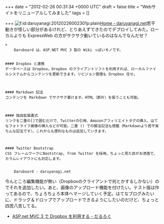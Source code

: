 
+++
date = "2012-02-26 00:31:34 +0000 UTC"
draft = false
title = "Webサイトをリニューアルしてみました"
tags = []

+++
<img src="http://cdn-ak.f.st-hatena.com/images/fotolife/d/daruyanagi/20120226/20120226002301.png" alt="f:id:daruyanagi:20120226002301p:plain" title="f:id:daruyanagi:20120226002301p:plain" class="hatena-fotolife"/><a href="http://daruyanagi.net/Home">Home - daruyanagi.net</a>若干動きが怪しい部分があるけれど、とりあえずできたのでデプロイしてみた。ローカルよりも ExpressWeb の方がサクサク動いているのはなんでなんだぜ？

    >
        Daruboard は、ASP.NET MVC 3 製の Wiki っぽいモノです。


    #### Dropbox と連携
    データベースは Dropbox。Dropbox のクライアントソフトを利用すれば、ローカルファイルシステムからコンテンツを更新できます。リビジョン管理も Dropbox 任せ。



    #### Markdown 記法
    コンテンツを Markdown でサクサク書けます。HTML（断片）を扱うことも可能。



    #### 独自拡張書式
    リンクを二重の[]で囲むだけで、Twitterの引用、Amazonアフィリエイトタグの挿入、はてなフォトライフ画像の挿入などが可能。二重 () での脚注記法も搭載（Markdownより若干楽ちんな記法です）。これからも便利なものは追加していきます。



    #### Twitter Bootstrap
    CSS フレームワークにBootstrap, from Twitter を採用。ちょっと見た目がお洒落で、カラムレイアウトにも対応します。


        Daruboard - daruyanagi.net
    
今んところ編集機能が無い（Dropboxのクライアントで何とかするしかない）のでそれを追加したい。あと、画像のアップロード機能を付けたい。テスト版は作ってあるので、ちょろちょろ本体へマージしていく予定。はてなブログみたいに、ドラッグ＆ドロップでアップロードできるようにしたいのだけど、ちょっと四苦八苦してる。

<ul>
<li><a href="http://daruyanagi.hatenablog.com/entry/2012/02/25/084211"> ASP.net MVC 3 で Dropbox を利用する - だるろぐ</a></li>
</ul>

